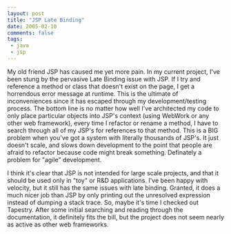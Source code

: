 ```yaml
---
layout: post
title: "JSP Late Binding"
date: 2005-02-10
comments: false
tags:
 - java
 - jsp
---
```


My old friend JSP has caused me yet more pain. In my current project, I've been stung by the pervasive Late Binding issue with JSP. If I try and reference a method or class that doesn't exist on the page, I get a horrendous error message at runtime. This is the ultimate of inconveniences since it has escaped through my development/testing process. The bottom line is no matter how well I've architected my code to only place particular objects into JSP's context (using WebWork or any other web framework), every time I refactor or rename a method, I have to search through all of my JSP's for references to that method. This is a BIG problem when you've got a system with literally thousands of JSP's. It just doesn't scale, and slows down development to the point that people are afraid to refactor because code might break something. Definately a problem for "agile" development.


I think it's clear that JSP is not intended for large scale projects, and that it should be used only in "toy" or R&D applications. I've been happy with velocity, but it still has the same issues with late binding. Granted, it does a much nicer job than JSP by only printing out the unresolved expression instead of dumping a stack trace. So, maybe it's time I checked out Tapestry. After some initial searching and reading through the documentation, it definitely fits the bill, but the project does not seem nearly as active as other web frameworks.

